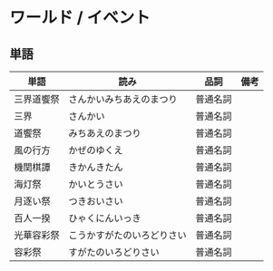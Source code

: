 # ワールド / イベント

## 単語

|単語|読み|品詞|備考|
|---|---|---|---|
|三界道饗祭|さんかいみちあえのまつり|普通名詞||
|三界|さんかい|普通名詞||
|道饗祭|みちあえのまつり|普通名詞||
|風の行方|かぜのゆくえ|普通名詞||
|機関棋譚|きかんきたん|普通名詞||
|海灯祭|かいとうさい|普通名詞||
|月逐い祭|つきおいさい|普通名詞||
|百人一揆|ひゃくにんいっき|普通名詞||
|光華容彩祭|こうかすがたのいろどりさい|普通名詞||
|容彩祭|すがたのいろどりさい|普通名詞||